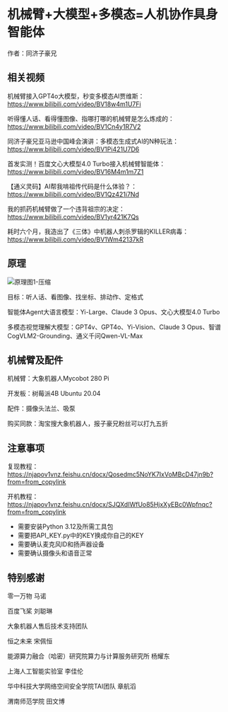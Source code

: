 # 机械臂+大模型+多模态=人机协作具身智能体

作者：同济子豪兄

## 相关视频

机械臂接入GPT4o大模型，秒变多模态AI贾维斯：https://www.bilibili.com/video/BV18w4m1U7Fi

听得懂人话、看得懂图像、指哪打哪的机械臂是怎么炼成的：https://www.bilibili.com/video/BV1Cn4y1R7V2

同济子豪兄亚马逊中国峰会演讲：多模态生成式AI的N种玩法：https://www.bilibili.com/video/BV1Pi421U7D6

首发实测！百度文心大模型4.0 Turbo接入机械臂智能体：https://www.bilibili.com/video/BV16M4m1m7Z1

【通义灵码】AI帮我啃祖传代码是什么体验？：https://www.bilibili.com/video/BV1Qz421i7Nd

我的抓药机械臂做了一个违背祖宗的决定：https://www.bilibili.com/video/BV1yr421K7Qs

耗时六个月，我造出了《三体》中机器人刺杀罗辑的KILLER病毒：https://www.bilibili.com/video/BV1Wm42137kR

## 原理

![原理图1-压缩](https://github.com/user-attachments/assets/82dea292-59fb-4c0d-b5df-91b346267e6c)

目标：听人话、看图像、找坐标、排动作、定格式

智能体Agent大语言模型：Yi-Large、Claude 3 Opus、文心大模型4.0 Turbo

多模态视觉理解大模型：GPT4v、GPT4o、Yi-Vision、Claude 3 Opus、智谱CogVLM2-Grounding、通义千问Qwen-VL-Max

## 机械臂及配件

机械臂：大象机器人Mycobot 280 Pi

开发板：树莓派4B Ubuntu 20.04

配件：摄像头法兰、吸泵

购买同款：淘宝搜大象机器人，报子豪兄粉丝可以打九五折

## 注意事项

复现教程：https://njapov1vnz.feishu.cn/docx/Qosedmc5NoYK7IxVoMBcD47jn9b?from=from_copylink

开机教程：https://njapov1vnz.feishu.cn/docx/SJQXdIWfUo85HjxXyEBc0Wpfnqc?from=from_copylink

- 需要安装Python 3.12及所需工具包
- 需要把API_KEY.py中的KEY换成你自己的KEY
- 需要确认麦克风ID和扬声器设备
- 需要确认摄像头和语音正常

## 特别感谢

零一万物 马诺

百度飞桨 刘聪琳

大象机器人售后技术支持团队

恒之未来 宋佩恒

能源算力融合（哈密）研究院算力与计算服务研究所 杨耀东

上海人工智能实验室 李佳伦

华中科技大学网络空间安全学院TAI团队 章航滔

渭南师范学院 田文博


